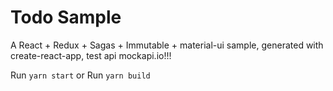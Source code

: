 # Todo Sample

A React + Redux + Sagas + Immutable + material-ui sample, generated with create-react-app, test api mockapi.io!!!

Run `yarn start`
or
Run `yarn build`
